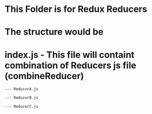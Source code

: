 # This Folder is for Redux Reducers

# The structure would be

# index.js - This file will containt combination of Reducers js file (combineReducer)

    --- ReducerA.js

    --- ReducerB.js

    --- ReducerC.js